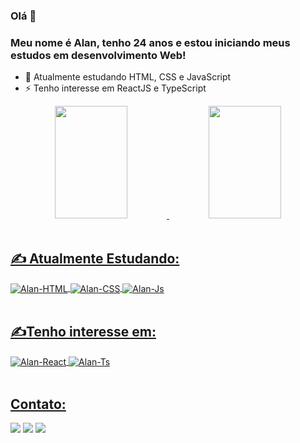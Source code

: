 <h3>Olá 👋</h3>
<h3>Meu nome é Alan, tenho 24 anos e estou iniciando meus estudos em desenvolvimento Web!</h3>

- 🔭 Atualmente estudando HTML, CSS e JavaScript
- ⚡ Tenho interesse em ReactJS e TypeScript

<div align="center">
  <a href="https://github.com/AStiegler">
  <img height="180em" width="48%" src="https://github-readme-stats.vercel.app/api?username=AStiegler&show_icons=true&theme=midnight-purple&include_all_commits=true&count_private=true"/>
  <img height="180em" width="48%" src="https://github-readme-stats.vercel.app/api/top-langs/?username=AStiegler&layout=compact&langs_count=7&theme=midnight-purple"/>
</div>
  
  
  <div style="display: inline_block"><br>
    <h2> ✍️ Atualmente Estudando:</h2>
    <img align="center" alt="Alan-HTML" src="https://img.shields.io/badge/HTML5-E34F26?style=for-the-badge&logo=html5&logoColor=white">
    <img align="center" alt="Alan-CSS"  src="https://img.shields.io/badge/CSS3-1572B6?style=for-the-badge&logo=css3&logoColor=white">
    <img align="center" alt="Alan-Js"   src="https://img.shields.io/badge/JavaScript-F7DF1E?style=for-the-badge&logo=javascript&logoColor=black">
  </div>
  
  <div style="display: inline_block"><br>
    <h2>✍️Tenho interesse em: </h2>
  <img align="center" alt="Alan-React"  src="https://img.shields.io/badge/React-20232A?style=for-the-badge&logo=react&logoColor=61DAFB">
  <img align="center" alt="Alan-Ts"  src="https://img.shields.io/badge/TypeScript-007ACC?style=for-the-badge&logo=typescript&logoColor=white">
</div>
  
 
<div style="display: inline_block"><br> 
  <h2> Contato:</h2>
  <a href="https://www.linkedin.com/in/alan-stiegler-a27993217/" target="_blank"><img src="https://img.shields.io/badge/-LinkedIn-%230077B5?style=for-the-badge&logo=linkedin&logoColor=white" target="_blank"></a> 
  <a href="mailto:alanbem6@gmail.com"><img src="https://img.shields.io/badge/-Gmail-%23333?style=for-the-badge&logo=gmail&logoColor=white" target="_blank"></a>
    <a href="https://instagram.com/alanstiegler" target="_blank"><img src="https://img.shields.io/badge/-Instagram-%23E4405F?style=for-the-badge&logo=instagram&logoColor=white" target="_blank"></a>
  
  
</div>
